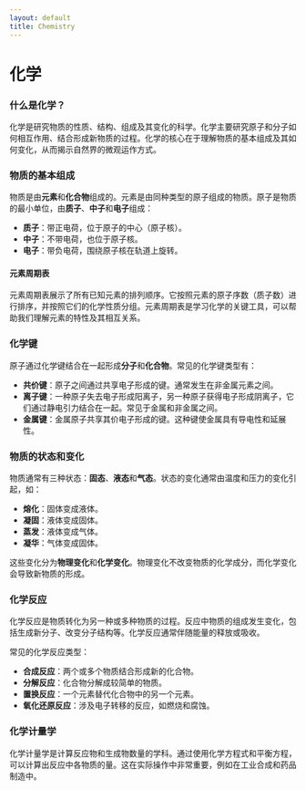 ```yaml
---
layout: default
title: Chemistry
---
```


# 化学

### 什么是化学？

化学是研究物质的性质、结构、组成及其变化的科学。化学主要研究原子和分子如何相互作用、结合形成新物质的过程。化学的核心在于理解物质的基本组成及其如何变化，从而揭示自然界的微观运作方式。

### 物质的基本组成

物质是由**元素**和**化合物**组成的。元素是由同种类型的原子组成的物质。原子是物质的最小单位，由**质子**、**中子**和**电子**组成：

- **质子**：带正电荷，位于原子的中心（原子核）。
- **中子**：不带电荷，也位于原子核。
- **电子**：带负电荷，围绕原子核在轨道上旋转。

#### 元素周期表

元素周期表展示了所有已知元素的排列顺序。它按照元素的原子序数（质子数）进行排序，并按照它们的化学性质分组。元素周期表是学习化学的关键工具，可以帮助我们理解元素的特性及其相互关系。

### 化学键

原子通过化学键结合在一起形成**分子**和**化合物**。常见的化学键类型有：

- **共价键**：原子之间通过共享电子形成的键。通常发生在非金属元素之间。
- **离子键**：一种原子失去电子形成阳离子，另一种原子获得电子形成阴离子，它们通过静电引力结合在一起。常见于金属和非金属之间。
- **金属键**：金属原子共享其价电子形成的键。这种键使金属具有导电性和延展性。

### 物质的状态和变化

物质通常有三种状态：**固态**、**液态**和**气态**。状态的变化通常由温度和压力的变化引起，如：

- **熔化**：固体变成液体。
- **凝固**：液体变成固体。
- **蒸发**：液体变成气体。
- **凝华**：气体变成固体。

这些变化分为**物理变化**和**化学变化**。物理变化不改变物质的化学成分，而化学变化会导致新物质的形成。

### 化学反应

化学反应是物质转化为另一种或多种物质的过程。反应中物质的组成发生变化，包括生成新分子、改变分子结构等。化学反应通常伴随能量的释放或吸收。

常见的化学反应类型：

- **合成反应**：两个或多个物质结合形成新的化合物。
- **分解反应**：化合物分解成较简单的物质。
- **置换反应**：一个元素替代化合物中的另一个元素。
- **氧化还原反应**：涉及电子转移的反应，如燃烧和腐蚀。

### 化学计量学

化学计量学是计算反应物和生成物数量的学科。通过使用化学方程式和平衡方程，可以计算出反应中各物质的量。这在实际操作中非常重要，例如在工业合成和药品制造中。